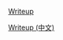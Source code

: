 [Writeup](https://david942j.blogspot.tw/2016/12/write-up-whitehat-grand-prix-2016_21.html)

[Writeup (中文)](https://david942j.blogspot.tw/2016/12/write-up-whitehat-grand-prix-2016.html)
